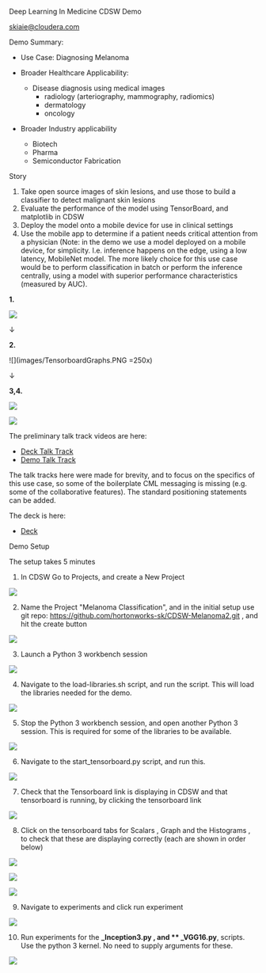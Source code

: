 Deep Learning In Medicine CDSW Demo

[skiaie@cloudera.com](mailto:skiaie@cloudera.com)



Demo Summary:

- Use Case:  Diagnosing Melanoma
- Broader Healthcare Applicability:
  - Disease diagnosis using medical images
    - radiology (arteriography, mammography, radiomics)
    - dermatology
    - oncology

- Broader Industry applicability
  - Biotech
  - Pharma
  - Semiconductor Fabrication



Story

1. Take open source images of skin lesions, and use those to build a classifier to detect malignant skin lesions
2. Evaluate the performance of the model using TensorBoard, and matplotlib in CDSW
3. Deploy the model onto a mobile device for use in clinical settings
4. Use the mobile app to determine if a patient needs critical attention from a physician (Note: in the demo we use a model deployed on a mobile device, for simplicity.  I.e. inference happens on the edge, using a low latency, MobileNet model.  The more likely choice for this use case would be to perform classification in batch or perform the inference centrally, using a model with superior performance characteristics (measured by AUC).


**1.**

![](images/ISIC.PNG)

&downarrow;

**2.**

![](images/TensorboardGraphs.PNG =250x)

&downarrow;


**3,4.**

![](images/TensorboardHistograms.PNG)

![](images/Mobile.PNG)



The preliminary talk track videos are here:

- [Deck Talk Track](https://rebrand.ly/mpvdv4)
- [Demo Talk Track](https://rebrand.ly/4269co)


The talk tracks here were made for brevity, and to focus on the specifics of this use case, so some of the boilerplate CML messaging is missing (e.g. some of the collaborative features).  The standard positioning statements can be added.

The deck is here:

- [De](https://rebrand.ly/nrdz1m)[ck](https://rebrand.ly/nrdz1m)

Demo Setup

The setup takes 5 minutes

1. In CDSW Go to Projects, and create a New Project

![](images/CreateProject.PNG)


2. Name the Project "Melanoma Classification", and in the initial setup use git repo: https://github.com/hortonworks-sk/CDSW-Melanoma2.git , and hit the create button

![](images/CreateProject2.PNG)


3. Launch a Python 3 workbench session

![](images/OpenWorkBench.PNG)



4. Navigate to the load-libraries.sh script, and run the script. This will load the libraries needed for the demo.

![](images/LoadLibraries.PNG)



5. Stop the Python 3 workbench session, and open another Python 3 session. This is required for some of the libraries to be available.

![](images/StopSession.PNG)


6. Navigate to the start_tensorboard.py script, and run this.

![](images/StartTensorboard.PNG)


7. Check that the Tensorboard link is displaying in CDSW and that tensorboard is running, by clicking the tensorboard link


![](images/OpenTensorboard.PNG)


8. Click on the tensorboard tabs for Scalars , Graph and the Histograms , to check that these are displaying correctly (each are shown in order below)

![](images/TensorboardGraphs.PNG)

![](images/TensorboardScalars.PNG)

![](images/TensorboardHistograms.PNG)




9. Navigate to experiments and click run experiment

![](images/Experiments-List.PNG)


10. Run experiments for the **_Inception3.py , and ** _VGG16.py**, scripts.  Use the python 3 kernel. No need to supply arguments for these. 

![](images/Experiments.PNG)











